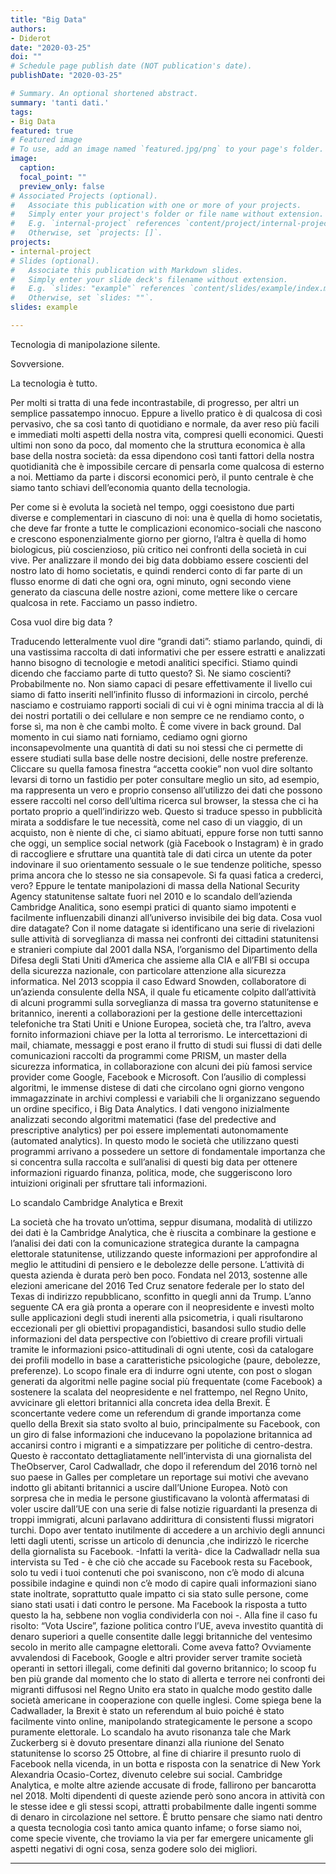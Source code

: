 ```yaml
---
title: "Big Data"
authors:
- Diderot
date: "2020-03-25"
doi: ""
# Schedule page publish date (NOT publication's date).
publishDate: "2020-03-25"

# Summary. An optional shortened abstract.
summary: 'tanti dati.'
tags:
- Big Data
featured: true
# Featured image
# To use, add an image named `featured.jpg/png` to your page's folder. 
image:
  caption: 
  focal_point: ""
  preview_only: false
# Associated Projects (optional).
#   Associate this publication with one or more of your projects.
#   Simply enter your project's folder or file name without extension.
#   E.g. `internal-project` references `content/project/internal-project/index.md`.
#   Otherwise, set `projects: []`.
projects:
- internal-project
# Slides (optional).
#   Associate this publication with Markdown slides.
#   Simply enter your slide deck's filename without extension.
#   E.g. `slides: "example"` references `content/slides/example/index.md`.
#   Otherwise, set `slides: ""`.
slides: example

---
```


Tecnologia di manipolazione silente.


Sovversione.


La tecnologia è tutto.


Per molti si tratta di una fede incontrastabile, di progresso, per altri un semplice passatempo innocuo. 
Eppure a livello pratico è di qualcosa di così pervasivo, che sa così tanto di quotidiano e normale, da aver reso più facili e immediati molti aspetti della nostra vita, compresi quelli economici. Questi ultimi non sono da poco, dal momento che la struttura economica è alla base della nostra società: da essa dipendono così tanti fattori della nostra quotidianità che è impossibile cercare di pensarla come qualcosa di esterno a noi. Mettiamo da parte i discorsi economici però, il punto centrale è che siamo tanto schiavi dell’economia quanto della tecnologia.


Per come si è evoluta la società nel tempo, oggi coesistono due parti diverse e complementari in ciascuno di noi: una è quella di homo societatis, che deve far fronte a tutte le complicazioni economico-sociali che nascono e crescono esponenzialmente giorno per giorno, l’altra è quella di homo biologicus, più coscienzioso, più critico nei confronti della società in cui vive. Per analizzare il mondo dei big data dobbiamo essere coscienti del nostro lato di homo societatis, e quindi renderci conto di far parte di un flusso enorme di dati che ogni ora, ogni minuto, ogni secondo viene generato da ciascuna delle nostre azioni, come mettere like o cercare qualcosa in rete. 
Facciamo un passo indietro. 


Cosa vuol dire big data ? 


Traducendo letteralmente vuol dire “grandi dati”: stiamo parlando, quindi, di una vastissima raccolta di dati informativi che per essere estratti e analizzati hanno bisogno di tecnologie e metodi analitici specifici. 
Stiamo quindi dicendo che facciamo parte di tutto questo? Sì. 
Ne siamo coscienti? Probabilmente no.
Non siamo capaci di pesare effettivamente il livello cui siamo di fatto inseriti nell’infinito flusso di informazioni in circolo, perché nasciamo e costruiamo rapporti sociali di cui vi è ogni minima traccia al di là dei nostri portatili o dei cellulare e non sempre ce ne rendiamo conto, o forse sì, ma non è che cambi molto.
È come vivere in back ground. 
Dal momento in cui siamo nati forniamo, cediamo ogni giorno inconsapevolmente una quantità di dati su noi stessi che ci permette di essere studiati sulla base delle nostre decisioni, delle nostre preferenze. Cliccare su quella famosa finestra “accetta cookie” non vuol dire soltanto levarsi di torno un fastidio per poter consultare meglio un sito, ad esempio, ma rappresenta un vero e proprio consenso all’utilizzo dei dati che possono essere raccolti nel corso dell’ultima ricerca sul browser, la stessa che ci ha portato proprio a quell’indirizzo web.   Questo si traduce spesso in pubblicità mirata a soddisfare le tue necessità, come nel caso di un viaggio, di un acquisto, non è niente di che, ci siamo abituati, eppure forse non tutti sanno che oggi, un semplice social network (già Facebook o Instagram) è in grado di raccogliere e sfruttare una quantità tale di dati circa un utente da poter indovinare il suo orientamento sessuale o le sue tendenze politiche, spesso prima ancora che lo stesso ne sia consapevole. 
Si fa quasi fatica a crederci, vero? 
Eppure le tentate manipolazioni di massa della National Security Agency statunitense saltate fuori nel 2010 e lo scandalo dell’azienda Cambridge Analitica, sono esempi pratici di quanto siamo impotenti e facilmente influenzabili dinanzi all’universo invisibile dei big data.
Cosa vuol dire datagate?
Con il nome datagate si identificano una serie di rivelazioni sulle attività di sorveglianza di massa nei confronti dei cittadini statunitensi e stranieri compiute dal 2001 dalla NSA, l’organismo del Dipartimento della Difesa degli Stati Uniti d’America che assieme alla CIA e all’FBI si occupa della sicurezza nazionale, con particolare attenzione alla sicurezza informatica.
Nel 2013 scoppia il caso Edward Snowden, collaboratore di un’azienda consulente della NSA, il quale fu eticamente colpito dall’attività di alcuni programmi sulla sorveglianza di massa tra governo statunitense e britannico, inerenti a collaborazioni per la gestione delle intercettazioni telefoniche tra Stati Uniti e Unione Europea, società che, tra l’altro, aveva fornito informazioni chiave per la lotta al terrorismo. Le intercettazioni di mail, chiamate, messaggi e post erano il frutto di studi sui flussi di dati delle comunicazioni raccolti da programmi come PRISM, un master della sicurezza informatica, in collaborazione con alcuni dei più famosi service provider come Google, Facebook e Microsoft.
Con l’ausilio di complessi algoritmi, le immense distese di dati che circolano ogni giorno vengono immagazzinate in archivi complessi e variabili che li organizzano seguendo un ordine specifico, i Big Data Analytics. I dati vengono inizialmente analizzati secondo algoritmi matematici (fase del predective and prescriptive analytics) per poi essere implementati autonomamente (automated analytics). In questo modo le società che utilizzano questi programmi arrivano a possedere un settore di fondamentale importanza che si concentra sulla raccolta e sull’analisi di questi big data per ottenere informazioni riguardo finanza, politica, mode, che suggeriscono loro intuizioni originali per sfruttare tali informazioni.


Lo scandalo Cambridge Analytica e Brexit


La società che ha trovato un’ottima, seppur disumana, modalità di utilizzo dei dati è la Cambridge Analytica, che è riuscita a combinare la gestione e l’analisi dei dati con la comunicazione strategica durante la campagna elettorale statunitense, utilizzando queste informazioni per approfondire al meglio le attitudini di pensiero e le debolezze delle persone.
L’attività di questa azienda è durata però ben poco. 
Fondata nel 2013, sostenne alle elezioni americane del 2016 Ted Cruz senatore federale per lo stato del Texas di indirizzo repubblicano, sconfitto in quegli anni da Trump. L’anno seguente CA era già pronta a operare con il neopresidente e investì molto sulle applicazioni degli studi inerenti alla psicometria, i quali risultarono eccezionali per gli obiettivi propagandistici, basandosi sullo studio delle informazioni del data perspective con l’obiettivo di creare profili virtuali tramite le informazioni psico-attitudinali di ogni utente, così da catalogare dei profili modello in base a caratteristiche psicologiche (paure, debolezze, preferenze).
Lo scopo finale era di indurre ogni utente, con post o slogan generati da algoritmi nelle pagine social più frequentate (come Facebook) a sostenere la scalata del neopresidente e nel frattempo, nel Regno Unito, avvicinare gli elettori britannici alla concreta idea della Brexit. È sconcertante vedere come un referendum di grande importanza come quello della Brexit sia stato svolto al buio, principalmente su Facebook, con un giro di false informazioni che inducevano la popolazione britannica ad accanirsi contro i migranti e a simpatizzare per politiche di centro-destra. 
Questo è raccontato dettagliatamente nell’intervista di una giornalista del TheObserver, Carol Cadwalladr, che dopo il referendum del 2016 tornò nel suo paese in Galles per completare un reportage sui motivi che avevano indotto gli abitanti britannici a uscire dall’Unione Europea. 
Notò con sorpresa che in media le persone giustificavano la volontà affermatasi di voler uscire dall’UE con una serie di false notizie riguardanti la presenza di troppi immigrati, alcuni parlavano addirittura di consistenti flussi migratori turchi. Dopo aver tentato inutilmente di accedere a un archivio degli annunci letti dagli utenti, scrisse un articolo di denuncia ,che indirizzò le ricerche della giornalista su Facebook. 
-Infatti la verità- dice la Cadwalladr nella sua intervista su Ted - è che ciò che accade su Facebook resta su Facebook, solo tu vedi i tuoi contenuti che poi svaniscono, non c’è modo di alcuna possibile indagine e quindi non c’è modo di capire quali informazioni siano state inoltrate, soprattutto quale impatto ci sia stato sulle persone, come siano stati usati i dati contro le persone. Ma Facebook la risposta a tutto questo la ha, sebbene non voglia condividerla con noi -. 
Alla fine il caso fu risolto: “Vota Uscire”, fazione politica contro l’UE, aveva investito quantità di denaro superiori a quelle consentite dalle leggi britanniche del ventesimo secolo in merito alle campagne elettorali. 
Come aveva fatto? 
Ovviamente avvalendosi di Facebook, Google e altri provider server tramite società operanti in settori illegali, come definiti dal governo britannico; lo scoop fu ben più grande dal momento che lo stato di allerta e terrore nei confronti dei migranti diffusosi nel Regno Unito era stato in qualche modo gestito dalle società americane in cooperazione con quelle inglesi. Come spiega bene la Cadwallader, la Brexit è stato un referendum al buio poiché è stato facilmente vinto online,  manipolando strategicamente le persone a scopo puramente elettorale. Lo scandalo ha avuto risonanza tale che Mark Zuckerberg si è dovuto presentare dinanzi alla riunione del Senato statunitense lo scorso 25 Ottobre, al fine di chiarire il presunto ruolo di Facebook nella vicenda, in un botta e risposta con la senatrice di New York Alexandria Ocasio-Cortez, divenuto celebre sui social.
Cambridge Analytica, e molte altre aziende accusate di frode, fallirono per bancarotta nel 2018.
Molti dipendenti di queste aziende però sono ancora in attività con le stesse idee e gli stessi scopi, attratti probabilmente dalle ingenti somme di denaro in circolazione nel settore.
È brutto pensare che siamo nati dentro a questa tecnologia così tanto amica quanto infame; o forse siamo noi, come specie vivente, che troviamo la via per far emergere unicamente gli aspetti negativi di ogni cosa, senza godere solo dei migliori.


---
